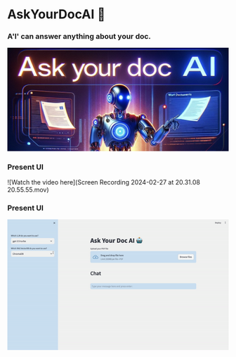 # AskYourDocAI 🤖
### A'I' can answer anything about your doc.
![alt text](AskYourDocAI.jpeg)

### Present UI
![Watch the video here](Screen Recording 2024-02-27 at 20.31.08 20.55.55.mov)

### Present UI
![Watch the video here](presentUI.gif)